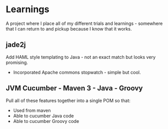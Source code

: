 Learnings
=========

A project where I place all of my different trials and learnings - somewhere that I can return to and pickup because I know that it works.


## jade2j ##

Add HAML style templating to Java - not an exact match but looks very promising.

* Incorporated Apache commons stopwatch - simple but cool.


## JVM Cucumber - Maven 3 - Java - Groovy  ##

Pull all of these features together into a single POM so that:

* Used from maven
* Able to cucumber Java code
* Able to cucumber Groovy code
